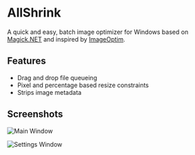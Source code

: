 # AllShrink
A quick and easy, batch image optimizer for Windows based on [Magick.NET](https://magick.codeplex.com/) and inspired by [ImageOptim](https://imageoptim.com/).

## Features
- Drag and drop file queueing
- Pixel and percentage based resize constraints
- Strips image metadata

## Screenshots

![Main Window](http://allshrink.com/images/screenshot-main.png)

![Settings Window](http://allshrink.com/images/screenshot-settings.png)